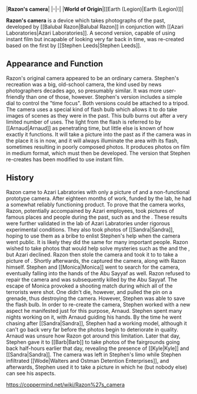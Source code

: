 |**Razon's camera**|
|-|-|
|**World of Origin**|[[Earth (Legion)\|Earth (Legion)]]|

**Razon's camera** is a device which takes photographs of the past, developed by [[Balubal Razon\|Balubal Razon]] in conjunction with [[Azari Laboratories\|Azari Laboratories]]. A second version, capable of using instant film but incapable of looking very far back in time, was re-created based on the first by [[Stephen Leeds\|Stephen Leeds]].

## Appearance and Function
Razon's original camera appeared to be an ordinary  camera. Stephen's recreation was a big, old-school camera, the kind used by news photographers decades ago, so presumably similar.
It was more user-friendly than one of those, however. Stephen's version includes a simple dial to control the "time focus". Both versions could be attached to a tripod.
The camera uses a special kind of flash bulb which allows it to do take images of scenes as they were in the past. This bulb burns out after a very limited number of uses. The light from the flash is referred to by [[Arnaud\|Arnaud]] as penetrating time, but little else is known of how exactly it functions. It will take a picture into the past as if the camera was in the place it is in now, and it will always illuminate the area with its flash, sometimes resulting in poorly composed photos. It produces photos on film in medium format, which must then be developed. The version that Stephen re-creates has been modified to use instant film.

## History
Razon came to Azari Labratories with only a picture of  and a non-functional prototype camera. After eighteen months of work, funded by the lab, he had a somewhat reliably functioning product. To prove that the camera works, Razon, potentially accompained by Azari employees, took pictures of famous places and people during the past, such as  and the . These results were further validated in the lab of Azari Labratories under rigorous experimental conditions. They also took photos of [[Sandra\|Sandra]], hoping to use them as a bribe to enlist Stephen's help when the camera went public. It is likely they did the same for many important people. Razon wished to take photos that would help solve mysteries such as the  and the , but Azari declined. Razon then stole the camera and took it to  to take a picture of . Shortly afterwards, the  captured the camera, along with Razon himself. Stephen and [[Monica\|Monica]] went to search for the camera, eventually falling into the hands of the Abu Sayyaf as well. Razon refused to repair the camera and was subsequently killed by the Abu Sayyaf. The escape of Monica provoked a shooting match during which all of the terrorists were shot. One didn't die, however, and pulled the pin on a grenade, thus destroying the camera. However, Stephen was able to save the flash bulb.
In order to re-create the camera, Stephen worked with a new aspect he manifested just for this purpose, Arnaud. Stephen spent many nights working on it, with Arnaud guiding his hands. By the time he went chasing after [[Sandra\|Sandra]], Stephen had a working model, although it can't go back very far before the photos begin to deteriorate in quality. Arnaud was unsure how Razon got around this limitation. Later that day, Stephen gave it to [[Barb\|Barb]] to take photos of the fairgrounds going back half-hours earlier that day, revealing the presence of [[Kyle\|Kyle]] and [[Sandra\|Sandra]]. The camera was left in Stephen's limo while Stephen infiltrated [[Wode\|Walters and Ostman Detention Enterprises]], and afterwards, Stephen used it to take a picture in which he (but nobody else) can see his aspects.



https://coppermind.net/wiki/Razon%27s_camera